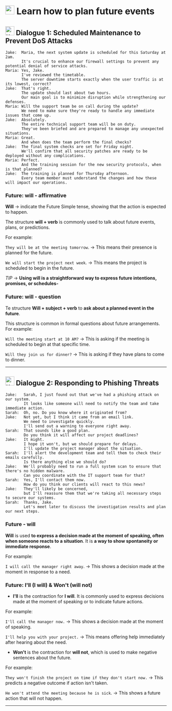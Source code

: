 # <img width="28" height="28" src="https://img.icons8.com/emoji/28/united-kingdom-emoji.png" alt="united-kingdom-emoji"/>  Learn how to plan future events

## <img width="28" height="28" src="https://img.icons8.com/emoji/28/united-kingdom-emoji.png" alt="united-kingdom-emoji"/> Dialogue 1: Scheduled Maintenance to Prevent DoS Attacks


```
Jake:  Maria, the next system update is scheduled for this Saturday at 2am.
       It's crucial to enhance our firewall settings to prevent any potential denial of service attacks.
Maria: Yes, Jake.
       I've reviewed the timetable.
       The server downtime starts exactly when the user traffic is at its lowest, correct?
Jake:  That's right.
       The update should last about two hours.
       Our main goal is to minimize disruption while strengthening our defenses.
Maria: Will the support team be on call during the update?
       We need to make sure they're ready to handle any immediate issues that come up.
Jake:  Absolutely.
       The entire technical support team will be on duty.
       They've been briefed and are prepared to manage any unexpected situations.
Maria: Great.
       And when does the team perform the final checks?
Jake:  The final system checks are set for Friday night.
       We'll confirm that all security patches are ready to be deployed without any complications.
Maria: Perfect.
       And the training session for the new security protocols, when is that planned?
Jake:  The training is planned for Thursday afternoon.
       Every team member must understand the changes and how these will impact our operations.
```

### Future: will - affirmative

**Will** -> indicate the Future Simple tense, showing that the action is expected to happen.

The structure **will + verb** is commonly used to talk about future events, plans, or predictions. 

For example:

`They will be at the meeting tomorrow`. -> This means their presence is planned for the future.

`We will start the project next week`. -> This means the project is scheduled to begin in the future.


*TIP* -> **Using will is a straightforward way to express future intentions, promises, or schedules-**


### Future: will - question

Te structure **Will + subject + verb** to **ask about a planned event in the future**.

This structure is common in formal questions about future arrangements. For example:

`Will the meeting start at 10 AM?` -> This is asking if the meeting is scheduled to begin at that specific time.

`Will they join us for dinner?` -> This is asking if they have plans to come to dinner.

---

## <img width="28" height="28" src="https://img.icons8.com/emoji/28/united-kingdom-emoji.png" alt="united-kingdom-emoji"/> Dialogue 2: Responding to Phishing Threats

```
Jake:   Sarah, I just found out that we've had a phishing attack on our system.
        It looks like someone will need to notify the team and take immediate action.
Sarah:  Oh, no. Do you know where it originated from?
Jake:   Not yet, but I think it came from an email link.
        We need to investigate quickly.
        I'll send out a warning to everyone right away.
Sarah:  That sounds like a good plan.
        Do you think it will affect our project deadlines?
Jake:   It might.
        I hope it won't, but we should prepare for delays.
        I'll update the project manager about the situation.
Sarah:  I'll alert the development team and tell them to check their emails carefully.
        Is there anything else we should do?
Jake:   We'll probably need to run a full system scan to ensure that there's no hidden malware.
        Can you coordinate with the IT support team for that?
Sarah:  Yes, I'll contact them now.
        How do you think our clients will react to this news?
Jake:   They'll likely be concerned,
        but I'll reassure them that we're taking all necessary steps to secure our systems.
Sarah:  Thanks, Jake.
        Let's meet later to discuss the investigation results and plan our next steps.
```

### Future - will 

**Will** is used **to express a decision made at the moment of speaking, often when someone reacts to a situation**. It is **a way to show spontaneity or immediate response**. 

For example:

`I will call the manager right away`. -> This shows a decision made at the moment in response to a need.

### Future: I'll (I will) & Won't (will not)

- **I'll** is the contraction for **I will**. It is commonly used to express decisions made at the moment of speaking or to indicate future actions.

For example:

`I'll call the manager now.` -> This shows a decision made at the moment of speaking.

`I'll help you with your project.` -> This means offering help immediately after hearing about the need.


- **Won't** is the contraction for **will not**, which is used to make negative sentences about the future.

For example:

`They won't finish the project on time if they don't start now.` -> This predicts a negative outcome if action isn't taken.

`He won't attend the meeting because he is sick`. -> This shows a future action that will not happen.



---
